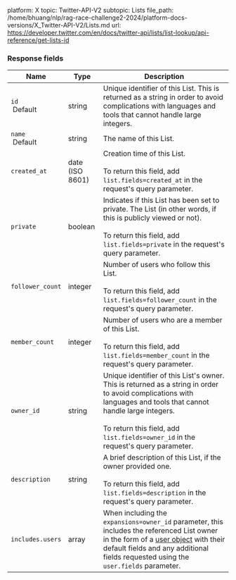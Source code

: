 platform: X
topic: Twitter-API-V2
subtopic: Lists
file_path: /home/bhuang/nlp/rag-race-challenge2-2024/platform-docs-versions/X_Twitter-API-V2/Lists.md
url: https://developer.twitter.com/en/docs/twitter-api/lists/list-lookup/api-reference/get-lists-id


### Response fields

| Name | Type | Description |
| --- | --- | --- |
| `id`  <br> Default | string | Unique identifier of this List. This is returned as a string in order to avoid complications with languages and tools that cannot handle large integers. |
| `name`  <br> Default | string | The name of this List. |
| `created_at` | date (ISO 8601) | Creation time of this List.  <br>  <br>To return this field, add `list.fields=created_at` in the request's query parameter. |
| `private` | boolean | Indicates if this List has been set to private. The List (in other words, if this is publicly viewed or not).  <br>  <br>To return this field, add `list.fields=private` in the request's query parameter. |
| `follower_count` | integer | Number of users who follow this List.  <br>  <br>To return this field, add `list.fields=follower_count` in the request's query parameter. |
| `member_count` | integer | Number of users who are a member of this List.  <br>  <br>To return this field, add `list.fields=member_count` in the request's query parameter. |
| `owner_id` | string | Unique identifier of this List's owner. This is returned as a string in order to avoid complications with languages and tools that cannot handle large integers.  <br>  <br>To return this field, add `list.fields=owner_id` in the request's query parameter. |
| `description` | string | A brief description of this List, if the owner provided one.  <br>  <br>To return this field, add `list.fields=description` in the request's query parameter. |
| `includes.users` | array | When including the `expansions=owner_id` parameter, this includes the referenced List owner in the form of a [user object](https://developer.twitter.com/en/docs/twitter-api/data-dictionary/object-model/user) with their default fields and any additional fields requested using the `user.fields` parameter. |